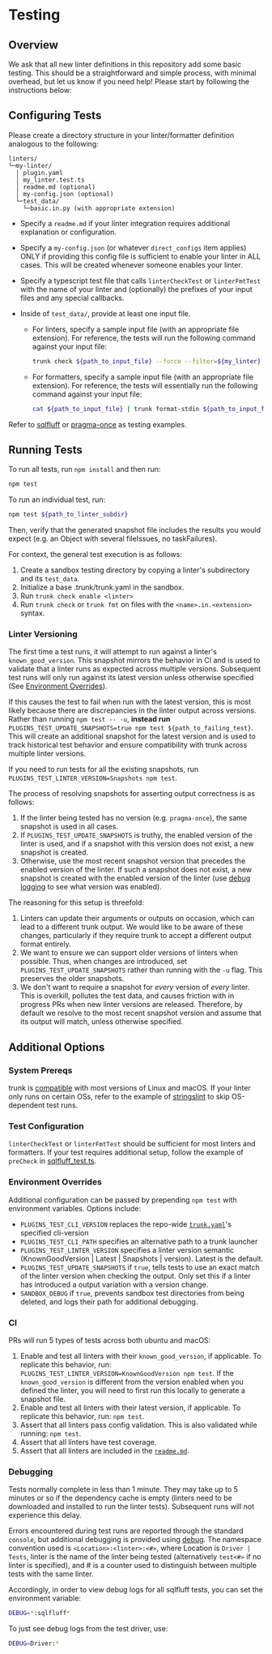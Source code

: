# Testing

## Overview

We ask that all new linter definitions in this repository add some basic testing. This should be a
straightforward and simple process, with minimal overhead, but let us know if you need help! Please
start by following the instructions below:

## Configuring Tests

Please create a directory structure in your linter/formatter definition analogous to the following:

```text
linters/
└─my-linter/
  │ plugin.yaml
  │ my_linter.test.ts
  │ readme.md (optional)
  │ my-config.json (optional)
  └─test_data/
    └─basic.in.py (with appropriate extension)
```

- Specify a `readme.md` if your linter integration requires additional explanation or configuration.
- Specify a `my-config.json` (or whatever `direct_configs` item applies) ONLY if providing this
  config file is sufficient to enable your linter in ALL cases. This will be created whenever
  someone enables your linter.
- Specify a typescript test file that calls `linterCheckTest` or `linterFmtTest` with the name of
  your linter and (optionally) the prefixes of your input files and any special callbacks.
- Inside of `test_data/`, provide at least one input file.

  - For linters, specify a sample input file (with an appropriate file extension). For reference,
    the tests will run the following command against your input file:

    ```bash
    trunk check ${path_to_input_file} --force --filter=${my_linter} --output=json
    ```

  - For formatters, specify a sample input file (with an appropriate file extension). For reference,
    the tests will essentially run the following command against your input file:

    ```bash
    cat ${path_to_input_file} | trunk format-stdin ${path_to_input_file} --filter=${my_linter}
    ```

Refer to [sqlfluff](../linters/sqlfluff) or [pragma-once](../linters/pragma-once) as testing
examples.

## Running Tests

To run all tests, run `npm install` and then run:

```bash
npm test
```

To run an individual test, run:

```bash
npm test ${path_to_linter_subdir}
```

Then, verify that the generated snapshot file includes the results you would expect (e.g. an Object
with several fileIssues, no taskFailures).

For context, the general test execution is as follows:

1. Create a sandbox testing directory by copying a linter's subdirectory and its `test_data`.
2. Initialize a base .trunk/trunk.yaml in the sandbox.
3. Run `trunk check enable <linter>`
4. Run `trunk check` or `trunk fmt` on files with the `<name>.in.<extension>` syntax.

### Linter Versioning

The first time a test runs, it will attempt to run against a linter's `known_good_version`. This
snapshot mirrors the behavior in CI and is used to validate that a linter runs as expected across
multiple versions. Subsequent test runs will only run against its latest version unless otherwise
specified (See [Environment Overrides](#environment-overrides)).

If this causes the test to fail when run with the latest version, this is most likely because there
are discrepancies in the linter output across versions. Rather than running `npm test -- -u`,
**instead run** `PLUGINS_TEST_UPDATE_SNAPSHOTS=true npm test ${path_to_failing_test}`. This will
create an additional snapshot for the latest version and is used to track historical test behavior
and ensure compatibility with trunk across multiple linter versions.

If you need to run tests for all the existing snapshots, run
`PLUGINS_TEST_LINTER_VERSION=Snapshots npm test`.

The process of resolving snapshots for asserting output correctness is as follows:

1. If the linter being tested has no version (e.g. `pragma-once`), the same snapshot is used in all
   cases.
2. If `PLUGINS_TEST_UPDATE_SNAPSHOTS` is truthy, the enabled version of the linter is used, and if a
   snapshot with this version does not exist, a new snapshot is created.
3. Otherwise, use the most recent snapshot version that precedes the enabled version of the linter.
   If such a snapshot does not exist, a new snapshot is created with the enabled version of the
   linter (use [debug logging](#debugging) to see what version was enabled).

The reasoning for this setup is threefold:

1. Linters can update their arguments or outputs on occasion, which can lead to a different trunk
   output. We would like to be aware of these changes, particularly if they require trunk to accept
   a different output format entirely.
2. We want to ensure we can support older versions of linters when possible. Thus, when changes are
   introduced, set `PLUGINS_TEST_UPDATE_SNAPSHOTS` rather than running with the `-u` flag. This
   preserves the older snapshots.
3. We don't want to require a snapshot for _every_ version of _every_ linter. This is overkill,
   pollutes the test data, and causes friction with in progress PRs when new linter versions are
   released. Therefore, by default we resolve to the most recent snapshot version and assume that
   its output will match, unless otherwise specified.

## Additional Options

### System Prereqs

trunk is [compatible](https://docs.trunk.io/docs/compatibility) with most versions of Linux and
macOS. If your linter only runs on certain OSs, refer to the example of
[stringslint](linters/stringslint/stringslint.test.ts) to skip OS-dependent test runs.

### Test Configuration

`linterCheckTest` or `linterFmtTest` should be sufficient for most linters and formatters. If your
test requires additional setup, follow the example of `preCheck` in
[sqlfluff_test.ts](../linters/sqlfluff/test/sqlfluff_test.ts).

### Environment Overrides

Additional configuration can be passed by prepending `npm test` with environment variables. Options
include:

- `PLUGINS_TEST_CLI_VERSION` replaces the repo-wide [`trunk.yaml`](../.trunk/trunk.yaml)'s specified
  cli-version
- `PLUGINS_TEST_CLI_PATH` specifies an alternative path to a trunk launcher
- `PLUGINS_TEST_LINTER_VERSION` specifies a linter version semantic (KnownGoodVersion | Latest |
  Snapshots | version). Latest is the default.
- `PLUGINS_TEST_UPDATE_SNAPSHOTS` if `true`, tells tests to use an exact match of the linter version
  when checking the output. Only set this if a linter has introduced a output variation with a
  version change.
- `SANDBOX_DEBUG` if `true`, prevents sandbox test directories from being deleted, and logs their
  path for additional debugging.

### CI

PRs will run 5 types of tests across both ubuntu and macOS:

1. Enable and test all linters with their `known_good_version`, if applicable. To replicate this
   behavior, run: `PLUGINS_TEST_LINTER_VERSION=KnownGoodVersion npm test`. If the
   `known_good_version` is different from the version enabled when you defined the linter, you will
   need to first run this locally to generate a snapshot file.
2. Enable and test all linters with their latest version, if applicable. To replicate this behavior,
   run: `npm test`.
3. Assert that all linters pass config validation. This is also validated while running: `npm test`.
4. Assert that all linters have test coverage.
5. Assert that all linters are included in the [`readme.md`](../readme.md).

### Debugging

Tests normally complete in less than 1 minute. They may take up to 5 minutes or so if the dependency
cache is empty (linters need to be downloaded and installed to run the linter tests). Subsequent
runs will not experience this delay.

Errors encountered during test runs are reported through the standard `console`, but additional
debugging is provided using [debug](https://www.npmjs.com/package/debug). The namespace convention
used is `<Location>:<linter>:<#>`, where Location is `Driver | Tests`, linter is the name of the
linter being tested (alternatively `test<#>` if no linter is specified), and # is a counter used to
distinguish between multiple tests with the same linter.

Accordingly, in order to view debug logs for all sqlfluff tests, you can set the environment
variable:

```bash
DEBUG=*:sqlfluff*
```

To just see debug logs from the test driver, use:

```bash
DEBUG=Driver:*
```
